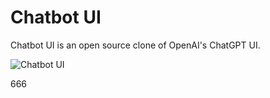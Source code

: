 # Chatbot UI

Chatbot UI is an open source clone of OpenAI's ChatGPT UI.

![Chatbot UI](./public/screenshots/screenshot-0402023.jpg)

666